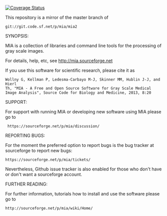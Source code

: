 
[![Coverage Status](https://coveralls.io/repos/github/gerddie/mia/badge.svg?branch=master)](https://coveralls.io/github/gerddie/mia?branch=master)


This repository is a mirror of the master branch of

    git://git.code.sf.net/p/mia/mia2

SYNOPSIS: 

MIA is a collection of libraries and command line tools for the processing 
of gray scale images. 

For details, help, etc, see http://mia.sourceforge.net

If you use this software for scientific research, please cite it as 

    Wollny G, Kellman P, Ledesma-Carbayo M-J, Skinner MM, Hublin J-J, and Hierl
    Th, "MIA - A Free and Open Source Software for Gray Scale Medical 
    Image Analysis", Source Code for Biology and Medicine, 2013, 8:20

SUPPORT: 

For support with running MIA or developing new software using MIA please go to 

     https://sourceforge.net/p/mia/discussion/

REPORTING BUGS:
 
For the moment the preferred option to report bugs is the bug tracker at sourceforge to report new bugs: 

    https://sourceforge.net/p/mia/tickets/

Nevertheless, Github issue tracker is also enabled for those who don't have or don't want a sourceforge account. 

FURTHER READING:

For further information, tutorials how to install and use the software please go to 

    http://sourceforge.net/p/mia/wiki/Home/

